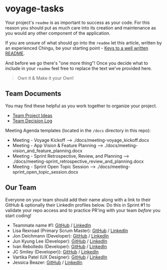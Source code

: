 # voyage-tasks

Your project's `readme` is as important to success as your code. For
this reason you should put as much care into its creation and maintenance
as you would any other component of the application.

If you are unsure of what should go into the `readme` let this article,
written by an experienced Chingu, be your starting point -
[Keys to a well written README](https://tinyurl.com/yk3wubft).

And before we go there's "one more thing"! Once you decide what to include
in your `readme` feel free to replace the text we've provided here.

> Own it & Make it your Own!

## Team Documents

You may find these helpful as you work together to organize your project.

- [Team Project Ideas](./docs/team_project_ideas.md)
- [Team Decision Log](./docs/team_decision_log.md)

Meeting Agenda templates (located in the `/docs` directory in this repo):

- Meeting - Voyage Kickoff --> ./docs/meeting-voyage_kickoff.docx
- Meeting - App Vision & Feature Planning --> ./docs/meeting-vision_and_feature_planning.docx
- Meeting - Sprint Retrospective, Review, and Planning --> ./docs/meeting-sprint_retrospective_review_and_planning.docx
- Meeting - Sprint Open Topic Session --> ./docs/meeting-sprint_open_topic_session.docx

## Our Team

Everyone on your team should add their name along with a link to their GitHub
& optionally their LinkedIn profiles below. Do this in Sprint #1 to validate
your repo access and to practice PR'ing with your team _before_ you start
coding!

- Teammate name #1: [GitHub](https://github.com/ghaccountname) / [LinkedIn](https://linkedin.com/in/liaccountname)
- Lisa Rexroad (Primary Scrum Master): [GitHub](https://github.com/lrexroad) / [LinkedIn](https://www.linkedin.com/in/lisa-rexroad-csm-sa-ccmp-b556511b/)
- Jon Deichmann (Developer): [GitHub](https://github.com/jcad57?tab=repositories) / [LinkedIn](https://www.linkedin.com/in/jon-deichmann/)
- Jun Kyung Lee (Developer): [GitHub](https://github.com/junlee0325) / [LinkedIn](https://www.linkedin.com/in/iam-junkyunglee/)
- Ivan Rebolledo (Developer): [GitHub](https://github.com/ivannissimrch) / [LinkedIn](https://www.linkedin.com/in/ivan-rebolledo-012b17244/)
- JC Smiley (Developer)): [GitHub](https://github.com/jcsmileyjr) / [LinkedIn](https://www.linkedin.com/in/jcsmileyjr/)
- Vartika Patel (UX Designer): [GitHub](https://github.com/vartika99) / [LinkedIn](https://www.linkedin.com/in/vartikapatel/)
- Jessica Beazer: [GitHub](https://github.com/jessanagilepmp) / [LinkedIn](https://linkedin.com/in/jessicabeazer)
